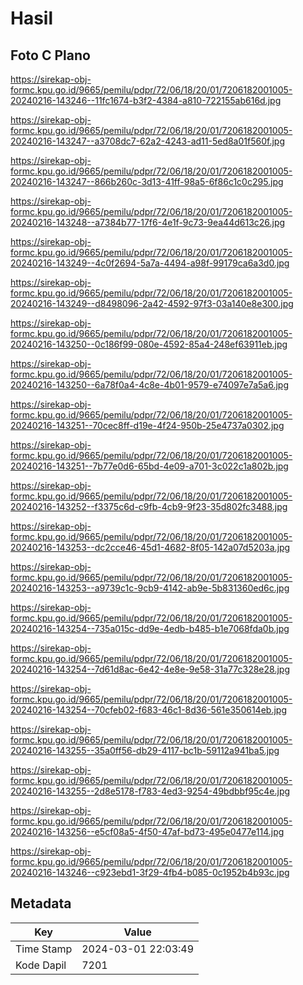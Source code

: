 # Hasil

## Foto C Plano

https://sirekap-obj-formc.kpu.go.id/9665/pemilu/pdpr/72/06/18/20/01/7206182001005-20240216-143246--11fc1674-b3f2-4384-a810-722155ab616d.jpg

https://sirekap-obj-formc.kpu.go.id/9665/pemilu/pdpr/72/06/18/20/01/7206182001005-20240216-143247--a3708dc7-62a2-4243-ad11-5ed8a01f560f.jpg

https://sirekap-obj-formc.kpu.go.id/9665/pemilu/pdpr/72/06/18/20/01/7206182001005-20240216-143247--866b260c-3d13-41ff-98a5-6f86c1c0c295.jpg

https://sirekap-obj-formc.kpu.go.id/9665/pemilu/pdpr/72/06/18/20/01/7206182001005-20240216-143248--a7384b77-17f6-4e1f-9c73-9ea44d613c26.jpg

https://sirekap-obj-formc.kpu.go.id/9665/pemilu/pdpr/72/06/18/20/01/7206182001005-20240216-143249--4c0f2694-5a7a-4494-a98f-99179ca6a3d0.jpg

https://sirekap-obj-formc.kpu.go.id/9665/pemilu/pdpr/72/06/18/20/01/7206182001005-20240216-143249--d8498096-2a42-4592-97f3-03a140e8e300.jpg

https://sirekap-obj-formc.kpu.go.id/9665/pemilu/pdpr/72/06/18/20/01/7206182001005-20240216-143250--0c186f99-080e-4592-85a4-248ef63911eb.jpg

https://sirekap-obj-formc.kpu.go.id/9665/pemilu/pdpr/72/06/18/20/01/7206182001005-20240216-143250--6a78f0a4-4c8e-4b01-9579-e74097e7a5a6.jpg

https://sirekap-obj-formc.kpu.go.id/9665/pemilu/pdpr/72/06/18/20/01/7206182001005-20240216-143251--70cec8ff-d19e-4f24-950b-25e4737a0302.jpg

https://sirekap-obj-formc.kpu.go.id/9665/pemilu/pdpr/72/06/18/20/01/7206182001005-20240216-143251--7b77e0d6-65bd-4e09-a701-3c022c1a802b.jpg

https://sirekap-obj-formc.kpu.go.id/9665/pemilu/pdpr/72/06/18/20/01/7206182001005-20240216-143252--f3375c6d-c9fb-4cb9-9f23-35d802fc3488.jpg

https://sirekap-obj-formc.kpu.go.id/9665/pemilu/pdpr/72/06/18/20/01/7206182001005-20240216-143253--dc2cce46-45d1-4682-8f05-142a07d5203a.jpg

https://sirekap-obj-formc.kpu.go.id/9665/pemilu/pdpr/72/06/18/20/01/7206182001005-20240216-143253--a9739c1c-9cb9-4142-ab9e-5b831360ed6c.jpg

https://sirekap-obj-formc.kpu.go.id/9665/pemilu/pdpr/72/06/18/20/01/7206182001005-20240216-143254--735a015c-dd9e-4edb-b485-b1e7068fda0b.jpg

https://sirekap-obj-formc.kpu.go.id/9665/pemilu/pdpr/72/06/18/20/01/7206182001005-20240216-143254--7d61d8ac-6e42-4e8e-9e58-31a77c328e28.jpg

https://sirekap-obj-formc.kpu.go.id/9665/pemilu/pdpr/72/06/18/20/01/7206182001005-20240216-143254--70cfeb02-f683-46c1-8d36-561e350614eb.jpg

https://sirekap-obj-formc.kpu.go.id/9665/pemilu/pdpr/72/06/18/20/01/7206182001005-20240216-143255--35a0ff56-db29-4117-bc1b-59112a941ba5.jpg

https://sirekap-obj-formc.kpu.go.id/9665/pemilu/pdpr/72/06/18/20/01/7206182001005-20240216-143255--2d8e5178-f783-4ed3-9254-49bdbbf95c4e.jpg

https://sirekap-obj-formc.kpu.go.id/9665/pemilu/pdpr/72/06/18/20/01/7206182001005-20240216-143256--e5cf08a5-4f50-47af-bd73-495e0477e114.jpg

https://sirekap-obj-formc.kpu.go.id/9665/pemilu/pdpr/72/06/18/20/01/7206182001005-20240216-143246--c923ebd1-3f29-4fb4-b085-0c1952b4b93c.jpg


## Metadata

| Key        | Value               |
| ---------- | ------------------- |
| Time Stamp | 2024-03-01 22:03:49 |
| Kode Dapil | 7201                |



